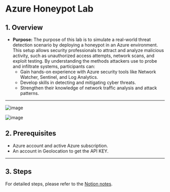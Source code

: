 # Azure Honeypot Lab

## 1. Overview

- **Purpose:** The purpose of this lab is to simulate a real-world threat detection scenario by deploying a honeypot in an Azure environment. This setup allows security professionals to attract and analyze malicious activity, such as unauthorized access attempts, network scans, and exploit testing. By understanding the methods attackers use to probe and infiltrate systems, participants can:
  - Gain hands-on experience with Azure security tools like Network Watcher, Sentinel, and Log Analytics.
  - Develop skills in detecting and mitigating cyber threats.
  - Strengthen their knowledge of network traffic analysis and attack patterns.
---

![image](https://github.com/user-attachments/assets/1a1c73b0-8a07-459d-9993-221162812b81)

![image](https://github.com/user-attachments/assets/3b2e5524-92be-48b1-94cf-a2a350f2d641)


## 2. Prerequisites

- Azure account and active Azure subscription.
- An account in Geolocation to get the API KEY.

---

## 3. Steps

For detailed steps, please refer to the [Notion notes](https://www.notion.so/Azure-Honeypot-Lab-1629aac6d38a80ada7f1c462f8745f92?showMoveTo=true&saveParent=true).




